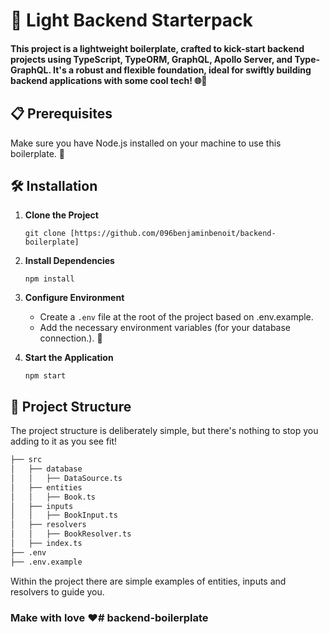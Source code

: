 # 🚀 Light Backend Starterpack

#### This project is a lightweight boilerplate, crafted to kick-start backend projects using TypeScript, TypeORM, GraphQL, Apollo Server, and Type-GraphQL. It's a robust and flexible foundation, ideal for swiftly building backend applications with some cool tech! 🌐🔧

## 📋 Prerequisites

Make sure you have Node.js installed on your machine to use this boilerplate. 🌲

## 🛠 Installation

1.  **Clone the Project**
    
    `git clone [https://github.com/096benjaminbenoit/backend-boilerplate]` 
    
2.  **Install Dependencies**
    
    `npm install` 
    
3.  **Configure Environment**
    
    -   Create a `.env` file at the root of the project based on .env.example.
    -   Add the necessary environment variables (for your database connection.). 🔑
    
4.  **Start the Application**
        
    `npm start` 
    

## 📁 Project Structure

The project structure is deliberately simple, but there's nothing to stop you adding to it as you see fit! 

```bash
├── src
│   ├── database
│   │   ├── DataSource.ts
│   ├── entities
│   │   ├── Book.ts
│   ├── inputs
│   │   ├── BookInput.ts
│   ├── resolvers
│   │   ├── BookResolver.ts
│	├── index.ts
├── .env
├── .env.example
```
Within the project there are simple examples of entities, inputs and resolvers to guide you.

### Make with love ❤️# backend-boilerplate
